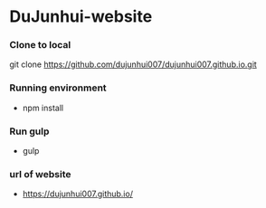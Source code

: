 # DuJunhui-website

### Clone to local
git clone https://github.com/dujunhui007/dujunhui007.github.io.git

### Running environment
- npm install

### Run gulp
- gulp

### url of website
- https://dujunhui007.github.io/